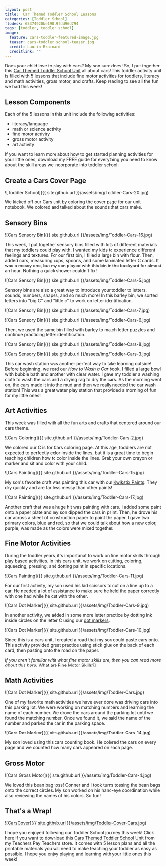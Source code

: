 ```yaml
---
layout: post
title:  Car Themed Toddler School Lessons
categories: [Toddler School]
flodesk: 65374920be19019fdd96d794
tags: [toddler, toddler school]
image:
  feature: cars-toddler-featured-image.jpg
  teaser: cars-toddler-school-teaser.jpg
  credit: Laurin Brainard
  creditlink: ""
---
```

Does your child love to play with cars? My son sure does! So, I put together this [Car Themed Toddler School Unit](https://www.teacherspayteachers.com/Product/Toddler-Lesson-Plans-Cars-Themed-Lessons-4394935?utm_source=PB%20Blog&utm_campaign=Cars%20Theme%20Toddler%20School%20Blog%20Post) all about cars! This toddler activity unit is filled with 5 lessons that include fine motor activities for toddlers, literacy and math activities, gross motor, and crafts. Keep reading to see all the fun we had this week! 

## Lesson Components

Each of the 5 lessons in this unit include the following activities:
- literacy/language
- math or science activity
- fine motor activity
- gross motor activity
- art activity

If you want to learn more about how to get started planning activities for your little ones, download my FREE guide for everything you need to know about the skill areas we incorporate into toddler school:

<div id="fd-form-65374920be19019fdd96d794"></div>
<script>
  window.fd('form', {
    formId: '65374920be19019fdd96d794',
    containerEl: '#fd-form-65374920be19019fdd96d794'
  });
</script>

## Create a Cars Cover Page

![Toddler School]({{ site.github.url }}/assets/img/Toddler-Cars-20.jpg)

We kicked off our Cars unit by coloring the cover page for our unit notebook. We colored and talked about the sounds that cars make.

## Sensory Bins

![Cars Sensory Bin]({{ site.github.url }}/assets/img/Toddler-Cars-16.jpg)

This week, I put together sensory bins filled with lots of different materials that my toddlers could play with. I wanted my kids to experience different feelings and textures. For our first bin, I filled a large bin with flour. Then, added cars, measuring cups, spoons, and some laminated letter C cards. It was a messy one, but my son played with this bin in the backyard for almost an hour. Nothing a quick shower couldn't fix! 

![Cars Sensory Bin]({{ site.github.url }}/assets/img/Toddler-Cars-5.jpg)

Sensory bins are also a great way to introduce your toddler to letters, sounds, numbers, shapes, and so much more! In this barley bin, we sorted letters into "big C" and "little c" to work on letter identification. 

![Cars Sensory Bin]({{ site.github.url }}/assets/img/Toddler-Cars-7.jpg)

![Cars Sensory Bin]({{ site.github.url }}/assets/img/Toddler-Cars-6.jpg)

Then, we used the same bin filled with barley to match letter puzzles and continue practicing letter identification.

![Cars Sensory Bin]({{ site.github.url }}/assets/img/Toddler-Cars-8.jpg)

![Cars Sensory Bin]({{ site.github.url }}/assets/img/Toddler-Cars-3.jpg)

This car wash station was another perfect way to take learning outside! Before beginning, we read our *How to Wash a Car* book. I filled a large bowl with bubble bath and another with clear water. I gave my toddler a washing cloth to wash the cars and a drying rag to dry the cars. As the morning went on, the cars made it into the mud and then we really needed the car wash station! This was a great water play station that provided a morning of fun for my little ones! 

## Art Activities

This week was filled with all the fun arts and crafts that centered around our cars theme.

![Cars Coloring]({{ site.github.url }}/assets/img/Toddler-Cars-2.jpg)

We colored our C is for Cars coloring page. At this age, toddlers are not expected to perfectly color inside the lines, but it is a great time to begin teaching children how to color inside the lines. Grab your own crayon or marker and sit and color with your child. 

![Cars Painting]({{ site.github.url }}/assets/img/Toddler-Cars-15.jpg)

My son's favorite craft was painting this car with our [Kwikstix Paints](https://amzn.to/33qD6YU). They dry quickly and are far less messy than other paints! 

![Cars Painting]({{ site.github.url }}/assets/img/Toddler-Cars-17.jpg)

Another craft that was a huge hit was painting with cars. I added some paint onto a paper plate and my son dipped the cars in paint. Then, he drove his car across a sheet of construction paper to paint the paper. I gave two primary colors, blue and red, so that we could talk about how a new color, purple, was made as the colors were mixed together. 

## Fine Motor Activities

During the toddler years, it's importanat to work on fine motor skills through play based activiites. In this cars unit, we work on cutting, coloring, squeezing, pressing, and dotting paint in specific locations. 

![Cars Painting]({{ site.github.url }}/assets/img/Toddler-Cars-11.jpg)

For our first activity, my son used his kid scissors to cut on a line up to a car. He needed a lot of assistance to make sure he held the paper correctly with one had while he cut with the other.

![Cars Dot Marker]({{ site.github.url }}/assets/img/Toddler-Cars-9.jpg)

In another activity, we added in some more letter practice by dotting ink inside circles on the letter C using our [dot markers](https://amzn.to/2QoNGup). 

![Cars Dot Marker]({{ site.github.url }}/assets/img/Toddler-Cars-10.jpg)

Since this is a cars unit, I created a road that my son could paste cars onto. This activity provided great practice using stick glue on the back of each card, then pasting onto the road on the paper. 

_If you aren't familiar with what fine motor skills are, then you can read more about this here:_ [What are Fine Motor Skills?](https://theprimarybrain.com/fine%20motor%20skills/2024/01/25/What-Are-Fine-Motor-Skills/)]

## Math Activities

![Cars Dot Marker]({{ site.github.url }}/assets/img/Toddler-Cars.jpg)

One of my favorite math activities we have ever done was driving cars into this parking lot. We were working on matching numbers and learning the name of each number. We drove the cars around the parking lot until we found the matching number. Once we found it, we said the name of the number and parked the car in the parking space.

![Cars Dot Marker]({{ site.github.url }}/assets/img/Toddler-Cars-14.jpg)

My son loved using this cars counting book. He colored the cars on every page and we counted how many cars appeared on each page.

## Gross Motor

![Cars Gross Motor]({{ site.github.url }}/assets/img/Toddler-Cars-4.jpg)

We loved this bean bag toss! Conner and I took turns tossing the bean bags onto the correct circles. My son worked on his hand-eye coordination while also reviewing the names of his colors. So fun! 

## That's a Wrap!

[![CarsCover]({{ site.github.url }}/assets/img/Toddler-Cover-Cars.jpg)](https://www.teacherspayteachers.com/Product/Toddler-Activities-Lesson-Plans-Cars-Themed-Homeschool-Preschool-Letter-C-4394935?st=a75e11feac1fde0f9a503023db937c9a&utm_source=PB%20Blog&utm_campaign=Cars%20Cover%20Photo%20Bottom)

I hope you enjoyed following our Toddler School journey this week! Click here if you want to download this [Cars Themed Toddler School Unit](https://www.teacherspayteachers.com/Product/Toddler-Lesson-Plans-Cars-Themed-Lessons-4394935?utm_source=PB%20Blog&utm_campaign=Cars%20Theme%20Toddler%20School%20Blog%20Post) from my Teachers Pay Teachers store. It comes with 5 lesson plans and all the printable materials you will need to make teaching your toddler as easy as possible. I hope you enjoy playing and learning with your little ones this week! 
